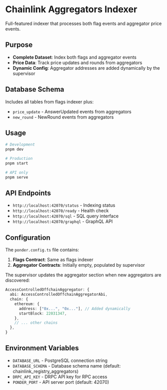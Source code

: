# Chainlink Aggregators Indexer

Full-featured indexer that processes both flag events and aggregator price events.

## Purpose

- **Complete Dataset**: Index both flags and aggregator events
- **Price Data**: Track price updates and rounds from aggregators
- **Dynamic Config**: Aggregator addresses are added dynamically by the supervisor

## Database Schema

Includes all tables from flags indexer plus:

- `price_update` - AnswerUpdated events from aggregators
- `new_round` - NewRound events from aggregators

## Usage

```bash
# Development
pnpm dev

# Production
pnpm start

# API only
pnpm serve
```

## API Endpoints

- `http://localhost:42070/status` - Indexing status
- `http://localhost:42070/ready` - Health check
- `http://localhost:42070/sql` - SQL query interface
- `http://localhost:42070/graphql` - GraphQL API

## Configuration

The `ponder.config.ts` file contains:

1. **Flags Contract**: Same as flags indexer
2. **Aggregator Contracts**: Initially empty, populated by supervisor

The supervisor updates the aggregator section when new aggregators are discovered:

```typescript
AccessControlledOffchainAggregator: {
  abi: AccessControlledOffchainAggregatorAbi,
  chain: {
    ethereum: {
      address: ["0x...", "0x..."], // Added dynamically
      startBlock: 22031347,
    },
    // ... other chains
  },
}
```

## Environment Variables

- `DATABASE_URL` - PostgreSQL connection string
- `DATABASE_SCHEMA` - Database schema name (default: chainlink_registry_aggregators)
- `DRPC_API_KEY` - DRPC API key for RPC access
- `PONDER_PORT` - API server port (default: 42070)